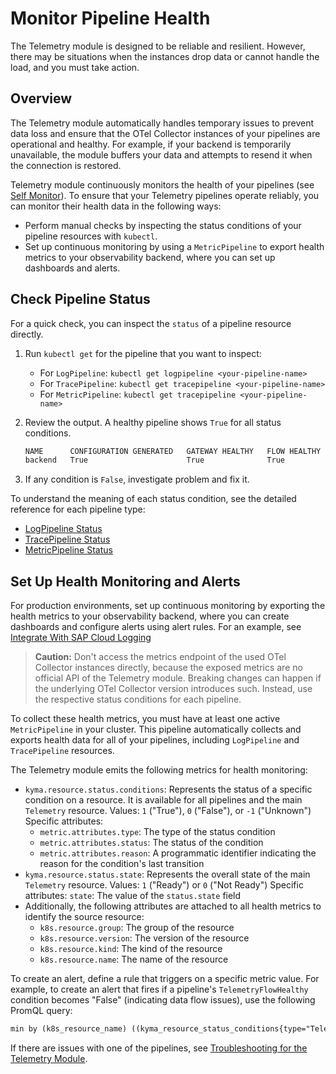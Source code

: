 # Monitor Pipeline Health

The Telemetry module is designed to be reliable and resilient. However, there may be situations when the instances drop data or cannot handle the load, and you must take action.

## Overview

The Telemetry module automatically handles temporary issues to prevent data loss and ensure that the OTel Collector instances of your pipelines are operational and healthy. For example, if your backend is temporarily unavailable, the module buffers your data and attempts to resend it when the connection is restored.

Telemetry module continuously monitors the health of your pipelines (see [Self Monitor](./architecture/README.md#self-monitor)). To ensure that your Telemetry pipelines operate reliably, you can monitor their health data in the following ways:

- Perform manual checks by inspecting the status conditions of your pipeline resources with `kubectl`.
- Set up continuous monitoring by using a `MetricPipeline` to export health metrics to your observability backend, where you can set up dashboards and alerts.

## Check Pipeline Status

For a quick check, you can inspect the `status` of a pipeline resource directly.

1. Run `kubectl get` for the pipeline that you want to inspect:
   - For `LogPipeline`: `kubectl get logpipeline <your-pipeline-name>`
   - For `TracePipeline`: `kubectl get tracepipeline <your-pipeline-name>`
   - For `MetricPipeline`: `kubectl get tracepipeline <your-pipeline-name>`
2. Review the output. A healthy pipeline shows `True` for all status conditions.

    ```txt
    NAME      CONFIGURATION GENERATED   GATEWAY HEALTHY   FLOW HEALTHY
    backend   True                      True              True
    ```

3. If any condition is `False`, investigate problem and fix it.

To understand the meaning of each status condition, see the detailed reference for each pipeline type:

- [LogPipeline Status](https://kyma-project.io/#/telemetry-manager/user/resources/02-logpipeline?id=logpipeline-status)
- [TracePipeline Status](https://kyma-project.io/#/telemetry-manager/user/resources/04-tracepipeline?id=tracepipeline-status)
- [MetricPipeline Status](https://kyma-project.io/#/telemetry-manager/user/resources/05-metricpipeline?id=metricpipeline-status)

## Set Up Health Monitoring and Alerts

For production environments, set up continuous monitoring by exporting the health metrics to your observability backend, where you can create dashboards and configure alerts using alert rules. For an example, see [Integrate With SAP Cloud Logging](../integration/sap-cloud-logging/README.md)

> **Caution:** Don't access the metrics endpoint of the used OTel Collector instances directly, because the exposed metrics are no official API of the Telemetry module. Breaking changes can happen if the underlying OTel Collector version introduces such. Instead, use the respective status conditions for each pipeline.

To collect these health metrics, you must have at least one active `MetricPipeline` in your cluster. This pipeline automatically collects and exports health data for all of your pipelines, including `LogPipeline` and `TracePipeline` resources.

The Telemetry module emits the following metrics for health monitoring:

- `kyma.resource.status.conditions`: Represents the status of a specific condition on a resource. It is available for all pipelines and the main `Telemetry` resource.
  Values: `1` ("True"), `0` ("False"), or `-1` ("Unknown")
  Specific attributes:
  - `metric.attributes.type`: The type of the status condition
  - `metric.attributes.status`: The status of the condition
  - `metric.attributes.reason`: A programmatic identifier indicating the reason for the condition's last transition
- `kyma.resource.status.state`: Represents the overall state of the main `Telemetry` resource.
  Values: `1` ("Ready") or `0` ("Not Ready")
  Specific attributes: `state`: The value of the `status.state` field
- Additionally, the following attributes are attached to all health metrics to identify the source resource:
  - `k8s.resource.group`: The group of the resource
  - `k8s.resource.version`: The version of the resource
  - `k8s.resource.kind`: The kind of the resource
  - `k8s.resource.name`: The name of the resource

To create an alert, define a rule that triggers on a specific metric value. For example, to create an alert that fires if a pipeline's `TelemetryFlowHealthy` condition becomes "False" (indicating data flow issues), use the following PromQL query:

```txt
min by (k8s_resource_name) ((kyma_resource_status_conditions{type="TelemetryFlowHealthy",k8s_resource_kind="metricpipelines"})) == 0
```

If there are issues with one of the pipelines, see [Troubleshooting for the Telemetry Module](troubleshooting.md).
